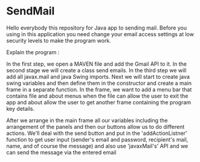 # SendMail

Hello everybody this repository for Java app to sending mail.
Before you using in this application you need change your email access 
settings at low security levels to make the program work.

Explain the program :

In the first step, we open a MAVEN file and add the Gmail API to it.
In the second stage we will create a class send emails.
In the third step we will add all javax.mail and java Swing imports.
Next we will start to create java swing variables and then define them in the constructor and create a main frame in a separate function.
In the frame, we want to add a menu bar that contains file and about menus when the file can allow the user to exit the app and about allow the user to get another frame containing the program key details.

After we arrange in the main frame all our variables including the arrangement of the panels and then our buttons allow us to do different actions.
We'll deal with the send button and put in the 'addActionListner' function to get user input (sender's email and password, recipient's mail, name, and of course the message) and also use 'javaxMail's' API and we can send the message via the entered email
